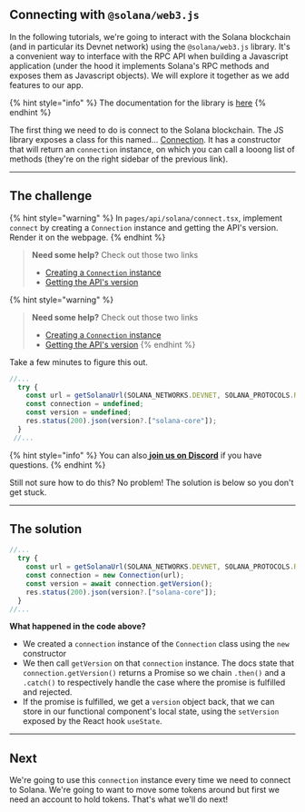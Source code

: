 ## Connecting with `@solana/web3.js`

In the following tutorials, we're going to interact with the Solana blockchain (and in particular its Devnet network) using the `@solana/web3.js` library. It's a convenient way to interface with the RPC API when building a Javascript application (under the hood it implements Solana's RPC methods and exposes them as Javascript objects). We will explore it together as we add features to our app.

{% hint style="info" %}
The documentation for the library is [here](https://solana-labs.github.io/solana-web3.js/)
{% endhint %}

The first thing we need to do is connect to the Solana blockchain. The JS library exposes a class for this named... [Connection](https://solana-labs.github.io/solana-web3.js/classes/Connection.html). It has a constructor that will return an `connection` instance, on which you can call a looong list of methods (they're on the right sidebar of the previous link).

----------------------------------


## The challenge

{% hint style="warning" %}
In `pages/api/solana/connect.tsx`, implement `connect` by creating a `Connection` instance and getting the API's version. Render it on the webpage.
{% endhint %}

>**Need some help?** Check out those two links
>
>* [Creating a `Connection` instance](https://solana-labs.github.io/solana-web3.js/classes/Connection.html#constructor)  
>* [Getting the API's version](https://solana-labs.github.io/solana-web3.js/classes/Connection.html#getversion)


{% hint style="warning" %}
>**Need some help?** Check out those two links
>
>* [Creating a `Connection` instance](https://solana-labs.github.io/solana-web3.js/classes/Connection.html#constructor)  
>* [Getting the API's version](https://solana-labs.github.io/solana-web3.js/classes/Connection.html#getversion)
{% endhint %}


Take a few minutes to figure this out.

```typescript
//...
  try {
    const url = getSolanaUrl(SOLANA_NETWORKS.DEVNET, SOLANA_PROTOCOLS.RPC);
    const connection = undefined;
    const version = undefined;
    res.status(200).json(version?.["solana-core"]);
  }
 //...
```

{% hint style="info" %}
You can also[ **join us on Discord**](https://discord.gg/fszyM7K) if you have questions.
{% endhint %}

Still not sure how to do this? No problem! The solution is below so you don't get stuck.

----------------------------------

## The solution

```typescript
//...
  try {
    const url = getSolanaUrl(SOLANA_NETWORKS.DEVNET, SOLANA_PROTOCOLS.RPC);
    const connection = new Connection(url);
    const version = await connection.getVersion();
    res.status(200).json(version?.["solana-core"]);
  } 
//...
```

**What happened in the code above?**

* We created a `connection` instance of the `Connection` class using the `new` constructor
* We then call `getVersion` on that `connection` instance. The docs state that `connection.getVersion()` returns a Promise so we chain `.then()` and a `.catch()` to respectively handle the case where the promise is fulfilled and rejected.
* If the promise is fulfilled, we get a `version` object back, that we can store in our functional component's local state, using the `setVersion` exposed by the React hook `useState`.

----------------------------------

## Next

We're going to use this `connection` instance every time we need to connect to Solana. We're going to want to move some tokens around but first we need an account to hold tokens. That's what we'll do next!
